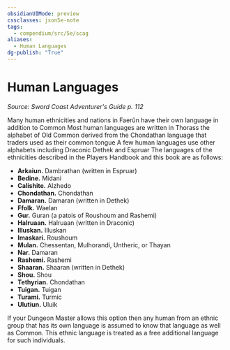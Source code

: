 ```yaml
---
obsidianUIMode: preview
cssclasses: json5e-note
tags:
  - compendium/src/5e/scag
aliases:
  - Human Languages
dg-publish: "True"
---
```

# Human Languages
*Source: Sword Coast Adventurer's Guide p. 112* 

Many human ethnicities and nations in Faerûn have their own language in addition to Common Most human languages are written in Thorass the alphabet of Old Common derived from the Chondathan language that traders used as their common tongue A few human languages use other alphabets including Draconic Dethek and Espruar The languages of the ethnicities described in the Players Handbook and this book are as follows:

- **Arkaiun.** Dambrathan (written in Espruar)  
- **Bedine.** Midani  
- **Calishite.** Alzhedo  
- **Chondathan.** Chondathan  
- **Damaran.** Damaran (written in Dethek)  
- **Ffolk.** Waelan  
- **Gur.** Guran (a patois of Roushoum and Rashemi)  
- **Halruaan.** Halruaan (written in Draconic)  
- **Illuskan.** Illuskan  
- **Imaskari.** Roushoum  
- **Mulan.** Chessentan, Mulhorandi, Untheric, or Thayan  
- **Nar.** Damaran  
- **Rashemi.** Rashemi  
- **Shaaran.** Shaaran (written in Dethek)  
- **Shou.** Shou  
- **Tethyrian.** Chondathan  
- **Tuigan.** Tuigan  
- **Turami.** Turmic  
- **Ulutiun.** Uluik  

If your Dungeon Master allows this option then any human from an ethnic group that has its own language is assumed to know that language as well as Common. This ethnic language is treated as a free additional language for such individuals.